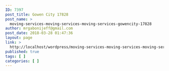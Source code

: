 ```yaml
---
ID: 7397
post_title: Gowen City 17828
post_name: >
  moving-services-moving-services-moving-services-gowencity-17828
author: mrgabonijeff@gmail.com
post_date: 2018-03-28 01:47:36
layout: page
link: >
  http://localhost/wordpress/moving-services-moving-services-moving-services-gowencity-17828/
published: true
tags: [ ]
categories: [ ]
---
```


